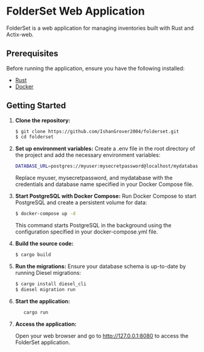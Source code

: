 # FolderSet Web Application

FolderSet is a web application for managing inventories built with Rust and Actix-web.

## Prerequisites

Before running the application, ensure you have the following installed:

- [Rust](https://www.rust-lang.org/tools/install)
- [Docker](https://www.docker.com/)

## Getting Started

1. **Clone the repository:**

   ```bash
   $ git clone https://github.com/IshanGrover2004/folderset.git
   $ cd folderset

   ```

2. **Set up environment variables:**
   Create a .env file in the root directory of the project and add the necessary environment variables:

   ```bash
   DATABASE_URL=postgres://myuser:mysecretpassword@localhost/mydatabase
   ```

   Replace myuser, mysecretpassword, and mydatabase with the credentials and database name specified in your Docker Compose file.

3. **Start PostgreSQL with Docker Compose:**
   Run Docker Compose to start PostgreSQL and create a persistent volume for data:

   ```bash
   $ docker-compose up -d
   ```

   This command starts PostgreSQL in the background using the configuration specified in your docker-compose.yml file.

4. **Build the source code:**

   ```bash
   $ cargo build
   ```

5. **Run the migrations:**
   Ensure your database schema is up-to-date by running Diesel migrations:
   ```bash
   $ cargo install diesel_cli
   $ diesel migration run
   ```
6. **Start the application:**

   ```bash
      cargo run
   ```

7. **Access the application:**

   Open your web browser and go to http://127.0.0.1:8080 to access the FolderSet application.
